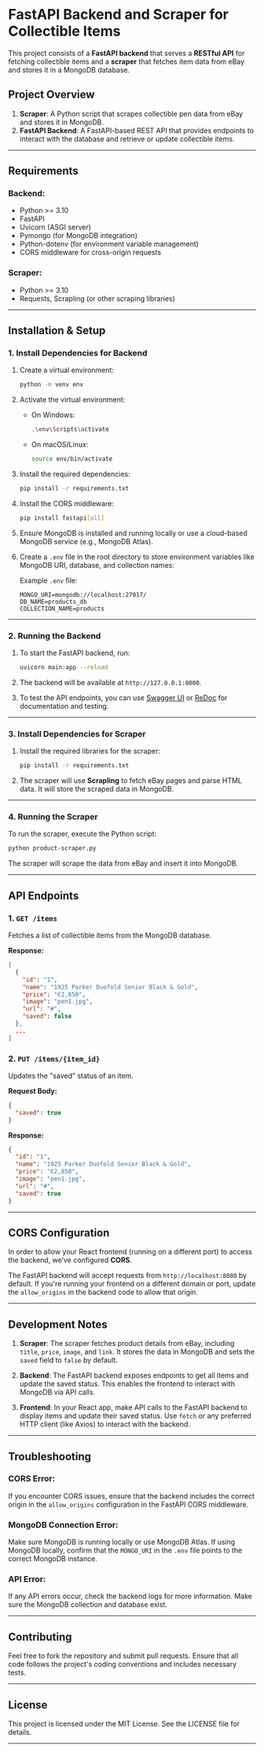 # **FastAPI Backend and Scraper for Collectible Items**

This project consists of a **FastAPI backend** that serves a **RESTful API** for fetching collectible items and a **scraper** that fetches item data from eBay and stores it in a MongoDB database.

## **Project Overview**

1. **Scraper**: A Python script that scrapes collectible pen data from eBay and stores it in MongoDB.
2. **FastAPI Backend**: A FastAPI-based REST API that provides endpoints to interact with the database and retrieve or update collectible items.

---

## **Requirements**

### **Backend:**

* Python >= 3.10
* FastAPI
* Uvicorn (ASGI server)
* Pymongo (for MongoDB integration)
* Python-dotenv (for environment variable management)
* CORS middleware for cross-origin requests

### **Scraper:**

* Python >= 3.10
* Requests, Scrapling (or other scraping libraries)

---

## **Installation & Setup**

### **1. Install Dependencies for Backend**

1. Create a virtual environment:

   ```bash
   python -m venv env
   ```

2. Activate the virtual environment:

   * On Windows:

     ```bash
     .\env\Scripts\activate
     ```

   * On macOS/Linux:

     ```bash
     source env/bin/activate
     ```

3. Install the required dependencies:

   ```bash
   pip install -r requirements.txt
   ```

4. Install the CORS middleware:

   ```bash
   pip install fastapi[all]
   ```

5. Ensure MongoDB is installed and running locally or use a cloud-based MongoDB service (e.g., MongoDB Atlas).

6. Create a `.env` file in the root directory to store environment variables like MongoDB URI, database, and collection names:

   Example `.env` file:

   ```
   MONGO_URI=mongodb://localhost:27017/
   DB_NAME=products_db
   COLLECTION_NAME=products
   ```

---

### **2. Running the Backend**

1. To start the FastAPI backend, run:

   ```bash
   uvicorn main:app --reload
   ```

2. The backend will be available at `http://127.0.0.1:8000`.

3. To test the API endpoints, you can use [Swagger UI](http://127.0.0.1:8000/docs) or [ReDoc](http://127.0.0.1:8000/redoc) for documentation and testing.

---

### **3. Install Dependencies for Scraper**

1. Install the required libraries for the scraper:

   ```bash
   pip install -r requirements.txt
   ```

2. The scraper will use **Scrapling** to fetch eBay pages and parse HTML data. It will store the scraped data in MongoDB.

---

### **4. Running the Scraper**

To run the scraper, execute the Python script:

```bash
python product-scraper.py
```

The scraper will scrape the data from eBay and insert it into MongoDB.

---

## **API Endpoints**

### **1. `GET /items`**

Fetches a list of collectible items from the MongoDB database.

**Response:**

```json
[
  {
    "id": "1",
    "name": "1925 Parker Duofold Senior Black & Gold",
    "price": "€2,850",
    "image": "pen1.jpg",
    "url": "#",
    "saved": false
  },
  ...
]
```

### **2. `PUT /items/{item_id}`**

Updates the "saved" status of an item.

**Request Body:**

```json
{
  "saved": true
}
```

**Response:**

```json
{
  "id": "1",
  "name": "1925 Parker Duofold Senior Black & Gold",
  "price": "€2,850",
  "image": "pen1.jpg",
  "url": "#",
  "saved": true
}
```

---

## **CORS Configuration**

In order to allow your React frontend (running on a different port) to access the backend, we’ve configured **CORS**.

The FastAPI backend will accept requests from `http://localhost:8080` by default. If you're running your frontend on a different domain or port, update the `allow_origins` in the backend code to allow that origin.

---

## **Development Notes**

1. **Scraper**: The scraper fetches product details from eBay, including `title`, `price`, `image`, and `link`. It stores the data in MongoDB and sets the `saved` field to `false` by default.

2. **Backend**: The FastAPI backend exposes endpoints to get all items and update the saved status. This enables the frontend to interact with MongoDB via API calls.

3. **Frontend**: In your React app, make API calls to the FastAPI backend to display items and update their saved status. Use `fetch` or any preferred HTTP client (like Axios) to interact with the backend.

---

## **Troubleshooting**

### **CORS Error**:

If you encounter CORS issues, ensure that the backend includes the correct origin in the `allow_origins` configuration in the FastAPI CORS middleware.

### **MongoDB Connection Error**:

Make sure MongoDB is running locally or use MongoDB Atlas. If using MongoDB locally, confirm that the `MONGO_URI` in the `.env` file points to the correct MongoDB instance.

### **API Error**:

If any API errors occur, check the backend logs for more information. Make sure the MongoDB collection and database exist.

---

## **Contributing**

Feel free to fork the repository and submit pull requests. Ensure that all code follows the project's coding conventions and includes necessary tests.

---

## **License**

This project is licensed under the MIT License. See the LICENSE file for details.

---
